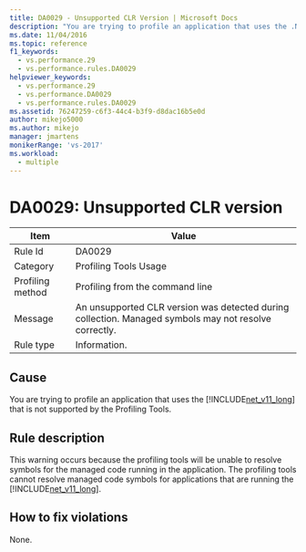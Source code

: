 ```yaml
---
title: DA0029 - Unsupported CLR Version | Microsoft Docs
description: "You are trying to profile an application that uses the .NET Framework 1.1 that is not supported by the Profiling Tools."
ms.date: 11/04/2016
ms.topic: reference
f1_keywords: 
  - vs.performance.29
  - vs.performance.rules.DA0029
helpviewer_keywords: 
  - vs.performance.29
  - vs.performance.DA0029
  - vs.performance.rules.DA0029
ms.assetid: 76247259-c6f3-44c4-b3f9-d8dac16b5e0d
author: mikejo5000
ms.author: mikejo
manager: jmartens
monikerRange: 'vs-2017'
ms.workload: 
  - multiple
---
```

# DA0029: Unsupported CLR version

|Item|Value|
|-|-|
|Rule Id|DA0029|
|Category|Profiling Tools Usage|
|Profiling method|Profiling from the command line|
|Message|An unsupported CLR version was detected during collection. Managed symbols may not resolve correctly.|
|Rule type|Information.|

## Cause
 You are trying to profile an application that uses the [!INCLUDE[net_v11_long](../profiling/includes/net_v11_long_md.md)] that is not supported by the Profiling Tools.

## Rule description
 This warning occurs because the profiling tools will be unable to resolve symbols for the managed code running in the application. The profiling tools cannot resolve managed code symbols for applications that are running the [!INCLUDE[net_v11_long](../profiling/includes/net_v11_long_md.md)].

## How to fix violations
 None.
